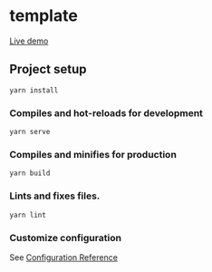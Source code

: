 # template

[Live demo](http://vue-ycapvj5w5.g.tau.link)

## Project setup
```
yarn install
```

### Compiles and hot-reloads for development
```
yarn serve
```

### Compiles and minifies for production
```
yarn build
```

### Lints and fixes files.
```
yarn lint
```

### Customize configuration
See [Configuration Reference](https://cli.vuejs.org/config/)
